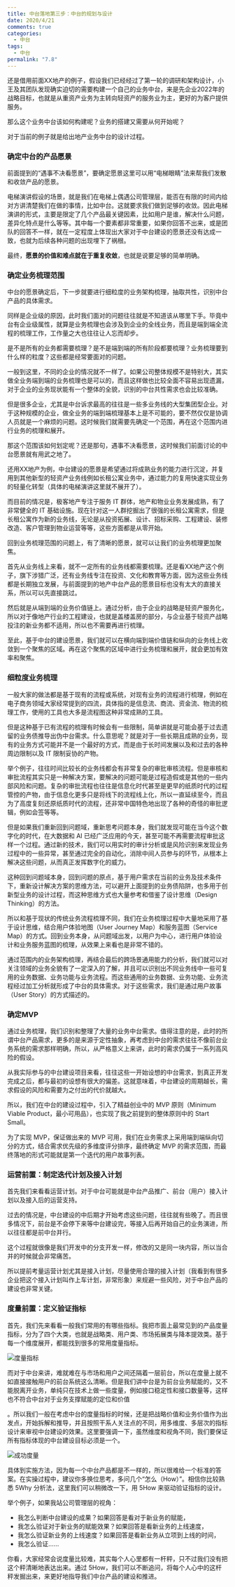 ```yaml
---
title: 中台落地第三步：中台的规划与设计
date: 2020/4/21
comments: true
categories:
  - 中台
tags:
  - 中台
permalink: "7.8"
---
```

还是借用前面XX地产的例子，假设我们已经经过了第一轮的调研和架构设计，小王及其团队发现确实迫切的需要构建一个自己的业务中台，来是先企业2022年的战略目标，也就是从重资产业务为主转向轻资产的服务业为主，更好的为客户提供服务。

那么这个业务中台该如何构建呢？业务的搭建又需要从何开始呢？

对于当前的例子就是给出地产业务中台的设计过程。

### 确定中台的产品愿景

前面提到的“遇事不决看愿景”，要确定愿景这里可以用“电梯眼睛”法来帮我们发散和收敛产品的愿景。

电梯演讲假设的场景，就是我们在电梯上偶遇公司管理层，能否在有限的时间内给对方讲清楚我们在做的事情，比如中台。这就要求我们做到足够的收敛。因此电梯演讲的形式，主要是限定了几个产品最关键因素，比如用户是谁，解决什么问题，差异化特点是什么等等。其中每一个要素都非常重要，如果你回答不出来，或是团队的回答不一样，就在一定程度上体现出大家对于中台建设的愿景还没有达成一致，也就为后续各种问题的出现埋下了祸根。

最终，**愿景的价值和难点就在于重复收敛**，也就是说要足够的简单明确。

### 确定业务梳理范围

中台的愿景确定后，下一步就要进行细粒度的业务架构梳理，抽取共性，识别中台产品的具体需求。

同样是企业级的原因，此时我们面对的问题往往就是不知道该从哪里下手。毕竟中台有企业级属性，就算是业务梳理也会涉及到企业的全线业务，而且是端到端全流程的梳理工作，工作量之大也往往让人忘而却步。

是不是所有的业务都需要梳理？是不是端到端的所有阶段都要梳理？业务梳理要到什么样的粒度？这些都是经常要面对的问题。

一般到这里，不同的企业的情况就不一样了。如果公司整体规模不是特别大，其实做全业务端到端的业务梳理也是可以的，而且这样做也比较全面不容易出现遗漏，对于企业的业务现状能有一个整体的全貌，识别的中台共性需求也会比较准确。

但是很多企业，尤其是中台诉求最高的往往是一些多业务线的大型集团型企业。对于这种规模的企业，做全业务的端到端梳理基本上是不可能的，要不然仅仅是协调人员就是一个麻烦的问题。这时候我们就需要先确定一个范围，再在这个范围内进行业务的梳理和展开。

那这个范围该如何划定呢？还是那句，遇事不决看愿景，这时候我们前面讨论的中台愿景就有用武之地了。

还用XX地产为例，中台建设的愿景是希望通过将成熟业务的能力进行沉淀，并复用到其他新型的轻资产业务线例如长租公寓业务中，通过能力的复用快速实现业务的轻量化转型（具体的电梯演讲这里就不展开了）。

而目前的情况是，极客地产专注于服务 IT 群体，地产和物业业务发展成熟，有了非常健全的 IT 基础设施。现在针对这一人群挖掘出了很强的长租公寓需求，但是长租公寓作为新的业务线，无论是从投资拓展、设计、招标采购、工程建设、装修改造、客户管理到物业运营等等，这些方面都是从零开始。

回到业务梳理范围的问题上，有了清晰的愿景，就可以让我们的业务梳理更加聚焦。

首先从业务线上来看，就不一定所有的业务线都需要梳理。还是看XX地产这个例子，旗下涉猎广泛，还有业务线专注在投资、文化和教育等方面，因为这些业务线都是长期独立发展，与前面提到的地产中台产品的愿景目标也没有太大的直接关系，所以可以先直接跳过。

然后就是从端到端的业务价值链上。通过分析，由于企业的战略是轻资产服务化，所以对于像地产行业的工程建设，也就是盖楼盖房的部分，与企业基于轻资产战略投注的新业务都不适用，所以也不需要再进行梳理。

至此，基于中台的建设愿景，我们就可以在横向端到端价值链和纵向的业务线上收敛到一个聚焦的区域。再在这个聚焦的区域中进行业务梳理和展开，就会更加有效率和聚焦。

### 细粒度业务梳理

一般大家的做法都是基于现有的流程或系统，对现有业务的流程进行梳理，例如在电子商务领域大家经常提到的四流，具体指的是信息流、商流、资金流、物流的梳理工作，使用的工具也大多是流程图这种非常成熟的工具。

但是这种基于已有流程的梳理有时候会有一些限制，简单讲就是可能会基于过去遗留的业务债推导出伪中台需求。什么意思呢？就是对于一些长期且成熟的业务，现有的业务方式可能并不是一个最好的方式，而是由于长时间发展以及和过去的各种周边限制以及 IT 限制妥协的产物。

举个例子，往往时间比较长的业务线都会有非常复杂的审批审核流程。但是审核和审批流程其实只是一种解决方案，要解决的问题可能是过程造假或是其他的一些内部风险和问题。复杂的审批流程也往往是信息化时代甚至是更早的纸质时代的过程管控的产物，由于信息化更多只是将线下的流程线上化，所以一直延续至今，而且为了高度复刻还原纸质时代的流程，还非常中国特色地出现了各种的奇怪的审批逻辑，例如会签等等。

但是如果我们重新回到问题域，重新思考问题本身，我们就发现可能在当今这个数字化的时代，在大数据和 AI 已经广泛应用的今天，甚至可能不再需要流程审批这样一个过程。通过新的技术，我们可以用实时的审计分析或是风险识别来发现业务过程中的一些异常，甚至通过完全的自动化，消除中间人员参与的环节，从根本上解决这些问题，从而真正发挥数字化的威力。

这种回到问题域本身，回到问题的原点，基于用户需求在当前的业务及技术条件下，重新设计解决方案的思维方法，可以避开上面提到的业务债陷阱，也多用于创新型业务的设计过程，而这种思维方式也大量参考和借鉴了设计思维（Design Thinking）的方法。

所以和基于现状的传统业务流程梳理不同，我们在业务梳理过程中大量地采用了基于设计思维，结合用户体验地图（User Journey Map）和服务蓝图（Service Map）的方式。回到业务本身，从问题域出发，以用户为中心，进行用户体验设计和业务服务蓝图的梳理，从效果上来看也是非常不错的。

通过范围内的业务架构梳理，再结合最后的跨场景通用能力的分析，我们就可以对关注领域的业务全貌有了一定深入的了解，并且可以识别出不同业务线中一些可复用的业务数据、业务功能与业务流程。而这些通用的业务数据、业务功能、业务流程经过加工分析就形成了中台的具体需求。对于这些需求，我们是通过用户故事（User Story）的方式描述的。

### 确定MVP

通过业务梳理，我们识别和整理了大量的业务中台需求。值得注意的是，此时的所谓中台产品需求，更多的是来源于定性抽象，再考虑到中台的需求往往不像前台业务系统的需求那样明确，所以，从严格意义上来讲，此时的需求仍属于一系列高风险的假设。

从我实际参与的中台建设项目来看，往往这些一开始设想的中台需求，到真正开发完成之后，都与最初的设想有很大的偏差。这就意味着，中台建设的周期越长，需求假设的风险和需要为之付出的代价就越大。

所以，我们在中台的建设过程中，引入了精益创业中的 MVP 原则（Minimum Viable Product，最小可用品），也实现了我之前提到的整体原则中的 Start Small。

为了实现 MVP，保证做出来的 MVP 可用，我们在业务需求上采用端到端纵向切分的方式，结合需求优先级的多维度评分排序，最终确定 MVP 的需求范围，而最终落地的形式可能就是第一个迭代的用户故事列表。

### 运营前置：制定迭代计划及接入计划

首先我们来看看运营计划。对于中台可能就是中台产品推广、前台（用户）接入计划以及接入后的运营支持。

过去的情况是，中台建设的中后期才开始考虑这些问题，往往就有些晚了。而且很多情况下，前台是不会停下来等中台建设完，等接入后再开始自己的业务演进，所以往往都是前中台并行。

这个过程就很像是我们开发中的分支开发一样，修改的又是同一块内容，所以当合并的时候就会非常痛苦。

所以提前考量运营计划尤其是接入计划，尽量使用合理的接入计划（我看到有很多企业把这个接入计划叫作上车计划，非常形象）来规避一些风险，对于中台产品的建设也非常关键。

### 度量前置：定义验证指标

首先，我们先来看看一般我们常用的有哪些指标。我把市面上最常见到的产品度量指标，分为了四个大类，也就是战略类、用户类、市场拓展类与降本提效类。基于每一个维度展开，都能找到很多的常用度量指标。

![度量指标](https://pic.downk.cc/item/5ec9e15bc2a9a83be58944ad.jpg)

而对于中台来讲，难就难在与市场和用户之间还隔着一层前台，所以在度量上就不如直接接触用户的前台系统这么清晰。但是我们讲中台是为前台业务赋能的，又不能脱离开业务，单纯只在技术上做一些度量，例如接口稳定性和接口数量等，这样也不符合中台对于业务支撑赋能的定位和价值

。所以我们一般在考虑中台的度量指标的时候，还是把战略价值和业务价值作为出发点，开始拆解和推导，并且按照干系人关注点的不同，用多维度、多层次的指标设计来审视中台建设的效果。这里要强调一下，虽然维度和视角不同，我们要保证所有指标体现的中台建设目标必须是一个。

![成功度量](https://pic.downk.cc/item/5ec9e18ac2a9a83be5895dc0.jpg)

具体到实施方法，因为每一个中台产品都是不一样的，所以很难给一个标准的答案。在实操过程中，建议你多换位思考，多问几个“怎么（How）”。相信你比较熟悉 5Why 分析法，这里我们可以稍微改一下，用 5How 来驱动验证指标的设计。

举个例子，如果我站公司管理层的视角：

* 我怎么判断中台建设的成果？如果回答是看对于新业务的赋能，
* 我怎么验证对于新业务的赋能效果？如果回答是看新业务的上线速度，
* 我怎么验证新业务的上线速度？如果回答是看新业务从立项到上线的时间，
* 我怎么验证……

你看，大家经常会说度量比较难，其实每个人心里都有一杆秤，只不过我们没有把这个秤清晰地表达出来。通过 5How，我们可以不断追问，将每个人心中的这杆秤发掘出来，来更好地指导我们中台产品的建设和推进。
